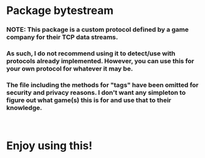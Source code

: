 # **Package bytestream**

### **NOTE: This package is a custom protocol defined by a game company for their TCP data streams.**

### As such, I do not recommend using it to detect/use with protocols already implemented. However, you can use this for your own protocol for whatever it may be. 

### The file including the methods for "tags" have been omitted for security and privacy reasons. I don't want any simpleton to figure out what game(s) this is for and use that to their knowledge.
<br/>

# **Enjoy using this!**